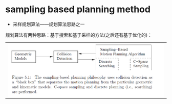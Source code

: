 # sampling based planning method
* 采样规划算法——规划算法思路之一

规划算法有两种思路：基于搜索和基于采样的方法(之后还有基于优化的)：
<div align=left>
<table>
  <tr>
    <td><img src="images/twoMethodsForPlanning.png"  width = "500" align=left></a></td>
    </tr>
</table>
</div>




